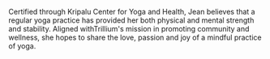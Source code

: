 Certified through Kripalu Center for Yoga
					and Health, Jean believes that a regular yoga practice has provided
					her both physical and mental strength and stability. Aligned
					withTrillium's mission in promoting community and wellness, she
					hopes to share the love, passion and joy of a mindful practice of
					yoga.
